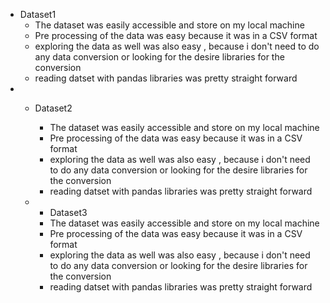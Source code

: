 - Dataset1 
    - The dataset was easily accessible and store on my local machine
    - Pre processing of the data was easy because it was in a CSV format
    -  exploring the data as well was also easy , because i don't need to do any data conversion or looking for the desire libraries for the conversion
    -  reading datset with pandas libraries was pretty straight forward
- - Dataset2
    - The dataset was easily accessible and store on my local machine
    - Pre processing of the data was easy because it was in a CSV format
    -  exploring the data as well was also easy , because i don't need to do any data conversion or looking for the desire libraries for the conversion
    -  reading datset with pandas libraries was pretty straight forward
 
  - - Dataset3
    - The dataset was easily accessible and store on my local machine
    - Pre processing of the data was easy because it was in a CSV format
    -  exploring the data as well was also easy , because i don't need to do any data conversion or looking for the desire libraries for the conversion
    -  reading datset with pandas libraries was pretty straight forward
